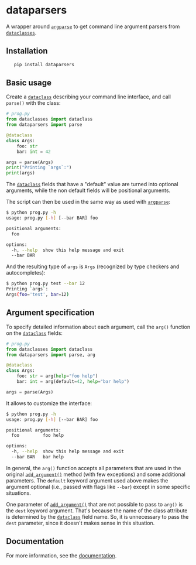 # dataparsers

A wrapper around
[`argparse`](https://docs.python.org/3/library/argparse.html#module-argparse) to
get command line argument parsers from
[`dataclasses`](https://docs.python.org/3/library/dataclasses.html#module-dataclasses).

## Installation

```bash
   pip install dataparsers
```

## Basic usage

Create a
[`dataclass`](https://docs.python.org/3/library/dataclasses.html#dataclasses.dataclass)
describing your command line interface, and call `parse()` with the class:

```python
# prog.py
from dataclasses import dataclass
from dataparsers import parse

@dataclass
class Args:
    foo: str
    bar: int = 42

args = parse(Args)
print("Printing `args`:")
print(args)
```

The
[`dataclass`](https://docs.python.org/3/library/dataclasses.html#dataclasses.dataclass)
fields that have a "default" value are turned into optional arguments, while the
non default fields will be positional arguments.

The script can then be used in the same way as used with
[`argparse`](https://docs.python.org/3/library/argparse.html#module-argparse):

```sh
$ python prog.py -h
usage: prog.py [-h] [--bar BAR] foo

positional arguments:
  foo

options:
  -h, --help  show this help message and exit
  --bar BAR
```

And the resulting type of `args` is `Args` (recognized by type checkers and
autocompletes):

```sh
$ python prog.py test --bar 12
Printing `args`:
Args(foo='test', bar=12)
```

## Argument specification

To specify detailed information about each argument, call the `arg()` function
on the
[`dataclass`](https://docs.python.org/3/library/dataclasses.html#dataclasses.dataclass)
fields:

```python
# prog.py
from dataclasses import dataclass
from dataparsers import parse, arg

@dataclass
class Args:
    foo: str = arg(help="foo help")
    bar: int = arg(default=42, help="bar help")

args = parse(Args)
```

It allows to customize the interface:

```sh
$ python prog.py -h
usage: prog.py [-h] [--bar BAR] foo

positional arguments:
  foo         foo help

options:
  -h, --help  show this help message and exit
  --bar BAR   bar help
```

In general, the `arg()` function accepts all parameters that are used in the
original
[`add_argument()`](https://docs.python.org/3/library/argparse.html#the-add-argument-method)
method (with few exceptions) and some additional parameters. The `default`
keyword argument used above makes the argument optional (i.e., passed with flags
like `--bar`) except in some specific situations.

One parameter of
[`add_argument()`](https://docs.python.org/3/library/argparse.html#the-add-argument-method)
that are not possible to pass to `arg()` is the `dest` keyword argument. That's
because the name of the class attribute is determined by the
[`dataclass`](https://docs.python.org/3/library/dataclasses.html#dataclasses.dataclass)
field name. So, it is unnecessary to pass the `dest` parameter, since it doesn't
makes sense in this situation.

## Documentation

For more information, see the
[documentation](https://dataparsers.readthedocs.io/en/latest/index.html).
